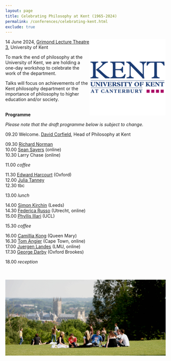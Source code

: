 ```yaml
---
layout: page
title: Celebrating Philosophy at Kent (1965-2024)
permalink: /conferences/celebrating-kent.html
exclude: true
---
```


<a href="old-kent-logo.png"><img style="float: right;"  src="old-kent-logo.png" alt="" width="240" height="240" /></a> 14 June 2024, [Grimond Lecture Theatre 3][GLT3], University of Kent

To mark the end of philosophy at the University of Kent, we are holding a one-day workshop to celebrate the work of the department.

Talks will focus on achievements of the Kent philosophy department or the importance of philosophy to higher education and/or society.
<br><br>

**Programme**

*Please note that the draft programme below is subject to change.*

09.20 Welcome. [David Corfield][DC], Head of Philosophy at Kent

09.30 [Richard Norman][RN]  
10.00 [Sean Sayers][SS] (online)  
10.30 Larry Chase (online)

11.00 *coffee*

11.30 [Edward Harcourt][EH] (Oxford)  
12.00 [Julia Tanney][JT]  
12.30 tbc

13.00 *lunch*

14.00 [Simon Kirchin][SK] (Leeds)  
14.30 [Federica Russo][FR] (Utrecht, online)  
15.00 [Phyllis Illari][PI] (UCL)

15.30 *coffee*

16.00 [Camillia Kong][CK] (Queen Mary)  
16.30 [Tom Angier][TA] (Cape Town, online)  
17.00 [Juergen Landes][JL] (LMU, online)  
17.30 [George Darby][GD] (Oxford Brookes)

18.00 *reception*

<br/><br/>
<a href="kent-view.jpg"><img style="float: center;"  src="kent-view.jpg"/></a>



[GLT3]: https://www.kent.ac.uk/maps/canterbury/canterbury-campus/building/grimond-building/glt3
[DC]: https://www.kent.ac.uk/philosophy/people/1689/corfield-david
[RN]: https://www.kent.ac.uk/philosophy/people/1673/norman-richard
[SS]: https://seansayers.com/
[EH]: https://www.philosophy.ox.ac.uk/people/edward-harcourt
[JT]: https://independent.academia.edu/JuliaTanney/CurriculumVitae
[SK]: https://ahc.leeds.ac.uk/philosophy/staff/6232/0000-0002-1814-5609
[FR]: https://www.uu.nl/staff/FRusso
[PI]: https://www.ucl.ac.uk/sts/people/prof-phyllis-illari
[CK]: https://www.qmul.ac.uk/law/people/academic-staff/items/kong.html
[TA]: https://humanities.uct.ac.za/department-philosophy/contacts/tom-angier
[GD]: https://www.brookes.ac.uk/profiles/staff/george-darby/
[JL]: https://www.osc.uni-muenchen.de/members/individual_members/associated-members/landes1/index.html

